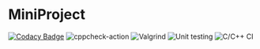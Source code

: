 # MiniProject

[![Codacy Badge](https://app.codacy.com/project/badge/Grade/598039fa14774bb3a0da2e285aa7f8f1)](https://www.codacy.com/gh/99002660/MiniProject/dashboard?utm_source=github.com&amp;utm_medium=referral&amp;utm_content=99002660/MiniProject&amp;utm_campaign=Badge_Grade)
![cppcheck-action](https://github.com/99002660/MiniProject/workflows/cppcheck-action/badge.svg)
![Valgrind](https://github.com/99002660/MiniProject/workflows/Valgrind/badge.svg?branch=master)
![Unit testing](https://github.com/99002660/MiniProject/workflows/Unit%20testing/badge.svg)
![C/C++ CI](https://github.com/99002660/MiniProject/workflows/C/C++%20CI/badge.svg)
